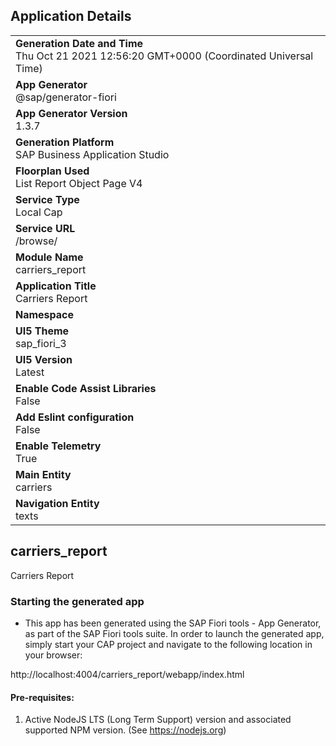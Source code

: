 ## Application Details
|               |
| ------------- |
|**Generation Date and Time**<br>Thu Oct 21 2021 12:56:20 GMT+0000 (Coordinated Universal Time)|
|**App Generator**<br>@sap/generator-fiori|
|**App Generator Version**<br>1.3.7|
|**Generation Platform**<br>SAP Business Application Studio|
|**Floorplan Used**<br>List Report Object Page V4|
|**Service Type**<br>Local Cap|
|**Service URL**<br>/browse/
|**Module Name**<br>carriers_report|
|**Application Title**<br>Carriers Report|
|**Namespace**<br>|
|**UI5 Theme**<br>sap_fiori_3|
|**UI5 Version**<br>Latest|
|**Enable Code Assist Libraries**<br>False|
|**Add Eslint configuration**<br>False|
|**Enable Telemetry**<br>True|
|**Main Entity**<br>carriers|
|**Navigation Entity**<br>texts|

## carriers_report

Carriers Report

### Starting the generated app

-   This app has been generated using the SAP Fiori tools - App Generator, as part of the SAP Fiori tools suite.  In order to launch the generated app, simply start your CAP project and navigate to the following location in your browser:

http://localhost:4004/carriers_report/webapp/index.html

#### Pre-requisites:

1. Active NodeJS LTS (Long Term Support) version and associated supported NPM version.  (See https://nodejs.org)


